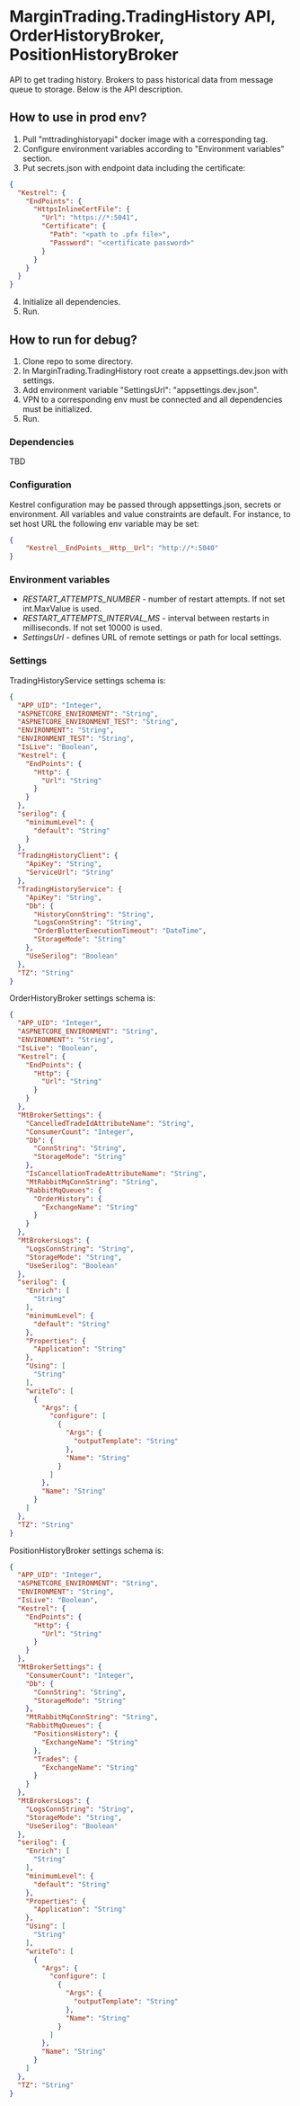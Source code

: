 # MarginTrading.TradingHistory API, OrderHistoryBroker, PositionHistoryBroker #

API to get trading history. Brokers to pass historical data from message queue to storage.
Below is the API description.

## How to use in prod env? ##

1. Pull "mttradinghistoryapi" docker image with a corresponding tag.
2. Configure environment variables according to "Environment variables" section.
3. Put secrets.json with endpoint data including the certificate:
```json
{
  "Kestrel": {
    "EndPoints": {
      "HttpsInlineCertFile": {
        "Url": "https://*:5041",
        "Certificate": {
          "Path": "<path to .pfx file>",
          "Password": "<certificate password>"
        }
      }
    }
  }
}
```
4. Initialize all dependencies.
5. Run.

## How to run for debug? ##

1. Clone repo to some directory.
2. In MarginTrading.TradingHistory root create a appsettings.dev.json with settings.
3. Add environment variable "SettingsUrl": "appsettings.dev.json".
4. VPN to a corresponding env must be connected and all dependencies must be initialized.
5. Run.

### Dependencies ###

TBD

### Configuration ###

Kestrel configuration may be passed through appsettings.json, secrets or environment.
All variables and value constraints are default. For instance, to set host URL the following env variable may be set:
```json
{
    "Kestrel__EndPoints__Http__Url": "http://*:5040"
}
```

### Environment variables ###

* *RESTART_ATTEMPTS_NUMBER* - number of restart attempts. If not set int.MaxValue is used.
* *RESTART_ATTEMPTS_INTERVAL_MS* - interval between restarts in milliseconds. If not set 10000 is used.
* *SettingsUrl* - defines URL of remote settings or path for local settings.

### Settings ###

TradingHistoryService settings schema is:
<!-- MARKDOWN-AUTO-DOCS:START (CODE:src=./service.json) -->
<!-- The below code snippet is automatically added from ./service.json -->
```json
{
  "APP_UID": "Integer",
  "ASPNETCORE_ENVIRONMENT": "String",
  "ASPNETCORE_ENVIRONMENT_TEST": "String",
  "ENVIRONMENT": "String",
  "ENVIRONMENT_TEST": "String",
  "IsLive": "Boolean",
  "Kestrel": {
    "EndPoints": {
      "Http": {
        "Url": "String"
      }
    }
  },
  "serilog": {
    "minimumLevel": {
      "default": "String"
    }
  },
  "TradingHistoryClient": {
    "ApiKey": "String",
    "ServiceUrl": "String"
  },
  "TradingHistoryService": {
    "ApiKey": "String",
    "Db": {
      "HistoryConnString": "String",
      "LogsConnString": "String",
      "OrderBlotterExecutionTimeout": "DateTime",
      "StorageMode": "String"
    },
    "UseSerilog": "Boolean"
  },
  "TZ": "String"
}
```
<!-- MARKDOWN-AUTO-DOCS:END -->

OrderHistoryBroker settings schema is:
<!-- MARKDOWN-AUTO-DOCS:START (CODE:src=./orderHistoryBroker.json) -->
<!-- The below code snippet is automatically added from ./orderHistoryBroker.json -->
```json
{
  "APP_UID": "Integer",
  "ASPNETCORE_ENVIRONMENT": "String",
  "ENVIRONMENT": "String",
  "IsLive": "Boolean",
  "Kestrel": {
    "EndPoints": {
      "Http": {
        "Url": "String"
      }
    }
  },
  "MtBrokerSettings": {
    "CancelledTradeIdAttributeName": "String",
    "ConsumerCount": "Integer",
    "Db": {
      "ConnString": "String",
      "StorageMode": "String"
    },
    "IsCancellationTradeAttributeName": "String",
    "MtRabbitMqConnString": "String",
    "RabbitMqQueues": {
      "OrderHistory": {
        "ExchangeName": "String"
      }
    }
  },
  "MtBrokersLogs": {
    "LogsConnString": "String",
    "StorageMode": "String",
    "UseSerilog": "Boolean"
  },
  "serilog": {
    "Enrich": [
      "String"
    ],
    "minimumLevel": {
      "default": "String"
    },
    "Properties": {
      "Application": "String"
    },
    "Using": [
      "String"
    ],
    "writeTo": [
      {
        "Args": {
          "configure": [
            {
              "Args": {
                "outputTemplate": "String"
              },
              "Name": "String"
            }
          ]
        },
        "Name": "String"
      }
    ]
  },
  "TZ": "String"
}
```
<!-- MARKDOWN-AUTO-DOCS:END -->

PositionHistoryBroker settings schema is:
<!-- MARKDOWN-AUTO-DOCS:START (CODE:src=./positionHistoryBroker.json) -->
<!-- The below code snippet is automatically added from ./positionHistoryBroker.json -->
```json
{
  "APP_UID": "Integer",
  "ASPNETCORE_ENVIRONMENT": "String",
  "ENVIRONMENT": "String",
  "IsLive": "Boolean",
  "Kestrel": {
    "EndPoints": {
      "Http": {
        "Url": "String"
      }
    }
  },
  "MtBrokerSettings": {
    "ConsumerCount": "Integer",
    "Db": {
      "ConnString": "String",
      "StorageMode": "String"
    },
    "MtRabbitMqConnString": "String",
    "RabbitMqQueues": {
      "PositionsHistory": {
        "ExchangeName": "String"
      },
      "Trades": {
        "ExchangeName": "String"
      }
    }
  },
  "MtBrokersLogs": {
    "LogsConnString": "String",
    "StorageMode": "String",
    "UseSerilog": "Boolean"
  },
  "serilog": {
    "Enrich": [
      "String"
    ],
    "minimumLevel": {
      "default": "String"
    },
    "Properties": {
      "Application": "String"
    },
    "Using": [
      "String"
    ],
    "writeTo": [
      {
        "Args": {
          "configure": [
            {
              "Args": {
                "outputTemplate": "String"
              },
              "Name": "String"
            }
          ]
        },
        "Name": "String"
      }
    ]
  },
  "TZ": "String"
}
```
<!-- MARKDOWN-AUTO-DOCS:END -->
